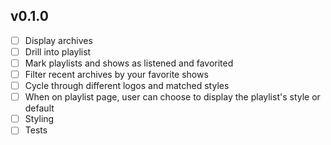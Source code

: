 ## v0.1.0
- [ ] Display archives
- [ ] Drill into playlist
- [ ] Mark playlists and shows as listened and favorited
- [ ] Filter recent archives by your favorite shows
- [ ] Cycle through different logos and matched styles
- [ ] When on playlist page, user can choose to display the playlist's style or default
- [ ] Styling
- [ ] Tests
